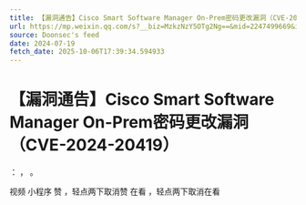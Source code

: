```yaml
---
title: 【漏洞通告】Cisco Smart Software Manager On-Prem密码更改漏洞（CVE-2024-20419）
url: https://mp.weixin.qq.com/s?__biz=MzkzNzY5OTg2Ng==&mid=2247499669&idx=2&sn=75ae3cf070581a529e71905a8490cfa9
source: Doonsec's feed
date: 2024-07-19
fetch_date: 2025-10-06T17:39:34.594933
---
```


# 【漏洞通告】Cisco Smart Software Manager On-Prem密码更改漏洞（CVE-2024-20419）

：
，
。

视频
小程序
赞
，轻点两下取消赞
在看
，轻点两下取消在看